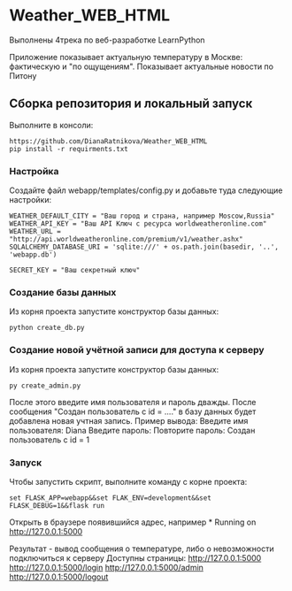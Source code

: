 # Weather_WEB_HTML
Выполнены 4трека по веб-разработке LearnPython

Приложение показывает актуальную температуру в Москве: фактическую и "по ощущениям".
Показывает актуальные новости по Питону


## Сборка репозитория и локальный запуск
Выполните в консоли:
```
https://github.com/DianaRatnikova/Weather_WEB_HTML
pip install -r requirments.txt
```
 
### Настройка
Создайте файл webapp/templates/config.py и добавьте туда следующие настройки:
```
WEATHER_DEFAULT_CITY = "Ваш город и страна, например Moscow,Russia"
WEATHER_API_KEY = "Ваш API Ключ с ресурса worldweatheronline.com"
WEATHER_URL = "http://api.worldweatheronline.com/premium/v1/weather.ashx"
SQLALCHEMY_DATABASE_URI = 'sqlite:///' + os.path.join(basedir, '..', 'webapp.db')

SECRET_KEY = "Ваш секретный ключ"

```
### Создание базы данных
Из корня проекта запустите конструктор базы данных:
```
python create_db.py
```
### Создание новой учётной записи для доступа к серверу
Из корня проекта запустите конструктор базы данных:
```
py create_admin.py
```
После этого введите имя пользователя и пароль дважды.
После сообщения "Создан пользователь с id = ...." в базу данных будет добавлена новая учтная запись.
Пример вывода:
Введите имя пользователя: Diana
Введите пароль:
Повторите пароль:
Создан пользователь с id = 1


### Запуск
Чтобы запустить скрипт, выполните команду с корне проекта:
```
set FLASK_APP=webapp&&set FLAK_ENV=development&&set FLASK_DEBUG=1&&flask run
```


Открыть в браузере появившийся адрес, например * Running on http://127.0.0.1:5000 

Результат - вывод сообщения о температуре, либо о невозможности подключиться к серверу
Доступны страницы:
http://127.0.0.1:5000
http://127.0.0.1:5000/login
http://127.0.0.1:5000/admin
http://127.0.0.1:5000/logout


